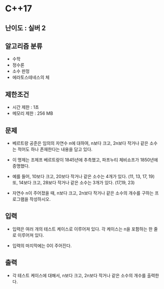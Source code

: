 # C++17

## 난이도 : 실버 2

## 알고리즘 분류
  - 수학
  - 정수론
  - 소수 판정
  - 에라토스테네스의 체

## 제한조건
  - 시간 제한 : 1초
  - 메모리 제한 : 256 MB

## 문제
  - 베르트랑 공준은 임의의 자연수 n에 대하여, n보다 크고, 2n보다 작거나 같은 소수는 적어도 하나 존재한다는 내용을 담고 있다.

  - 이 명제는 조제프 베르트랑이 1845년에 추측했고, 파프누티 체비쇼프가 1850년에 증명했다.

  - 예를 들어, 10보다 크고, 20보다 작거나 같은 소수는 4개가 있다. (11, 13, 17, 19) 또, 14보다 크고, 28보다 작거나 같은 소수는 3개가 있다. (17,19, 23)

  - 자연수 n이 주어졌을 때, n보다 크고, 2n보다 작거나 같은 소수의 개수를 구하는 프로그램을 작성하시오. 

## 입력
  - 입력은 여러 개의 테스트 케이스로 이루어져 있다. 각 케이스는 n을 포함하는 한 줄로 이루어져 있다.

  - 입력의 마지막에는 0이 주어진다.

## 출력
  - 각 테스트 케이스에 대해서, n보다 크고, 2n보다 작거나 같은 소수의 개수를 출력한다.
